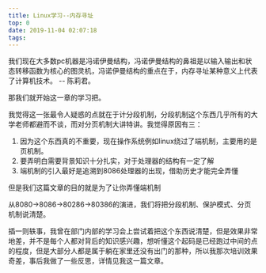 ```yaml
---
title: Linux学习--内存寻址
top: 0
date: 2019-11-04 02:07:18
tags:
---
```

我们现在大多数pc机器是冯诺伊曼结构，冯诺伊曼结构的鼻祖是以输入输出和状态转移函数为核心的图灵机，冯诺伊曼结构的重点在于，内存寻址某种意义上代表了计算机技术。 -- 陈莉君。

那我们就开始这一章的学习把。
<!-- more -->

我觉得这一张最令人疑惑的点就在于计分段机制，分段机制这个东西几乎所有的大学老师都避而不谈，而对分页机制大讲特讲。我觉得原因有三：
1. 因为这个东西真的不重要，现在操作系统例如linux绕过了端机制，主要用的是页机制。
2. 要弄明白需要背景知识十分扎实，对于处理器的结构有一定了解
3. 端机制的引入最好是追溯到8086处理器的出现，借助历史才能完全弄懂


但是我们这篇文章的目的就是为了让你弄懂端机制

从8080->8086->80286->80386的演进，我们将把分段机制、保护模式、分页机制说清楚。





插一则轶事，我曾在部门内部的学习会上尝试着把这个东西说清楚，但是效果非常地差，并不是每个人都对背后的知识感兴趣，想听懂这个起码是已经跑过中间的点的程度，但是大部分人都是属于躺在家里还没有出门的那种，所以我那次培训效果奇差，事后我做了一些反思，详情见我这一篇文章。